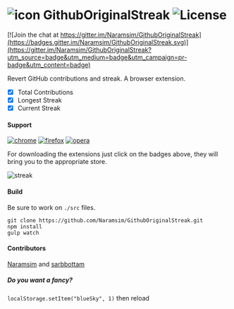 ![icon](https://raw.githubusercontent.com/Naramsim/GithubOriginalStreak/master/chrome/icons/g48.png) GithubOriginalStreak ![License](https://img.shields.io/badge/License-MPL2.0-yellowgreen.svg)
===

[![Join the chat at https://gitter.im/Naramsim/GithubOriginalStreak](https://badges.gitter.im/Naramsim/GithubOriginalStreak.svg)](https://gitter.im/Naramsim/GithubOriginalStreak?utm_source=badge&utm_medium=badge&utm_campaign=pr-badge&utm_content=badge)

Revert GitHub contributions and streak. A browser extension.
- [x] Total Contributions
- [x] Longest Streak
- [x] Current Streak

#### Support
[![chrome](https://img.shields.io/badge/chrome-v1.6-brightgreen.svg)](https://chrome.google.com/webstore/detail/github-original-streak/jgfeifpakohnblfnjdpigclinhbkocja)
[![firefox](https://img.shields.io/badge/firefox-v1.4-brightgreen.svg)](https://addons.mozilla.org/en-US/firefox/addon/github-original-streak/)
[![opera](https://img.shields.io/badge/opera-v1.5-brightgreen.svg)](https://addons.opera.com/it/extensions/details/github-original-streak/)

For downloading the extensions just click on the badges above, they will bring you to the appropriate store.

![streak](https://raw.githubusercontent.com/Naramsim/GithubOriginalStreak/master/chrome/icons/streak.jpg)

#### Build

Be sure to work on `./src` files.

```shell
git clone https://github.com/Naramsim/GithubOriginalStreak.git
npm install
gulp watch
```

#### Contributors
[Naramsim](https://github.com/Naramsim) and [sarbbottam](https://github.com/sarbbottam)

##### Do you want a fancy?
`localStorage.setItem("blueSky", 1)` then reload
